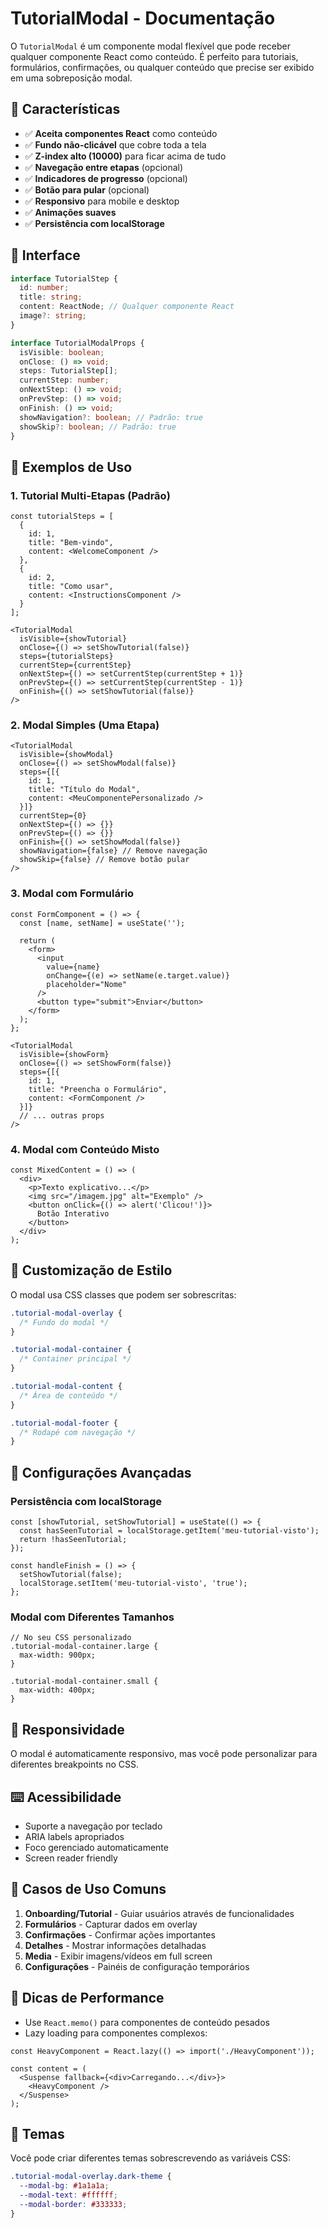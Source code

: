 # TutorialModal - Documentação

O `TutorialModal` é um componente modal flexível que pode receber qualquer componente React como conteúdo. É perfeito para tutoriais, formulários, confirmações, ou qualquer conteúdo que precise ser exibido em uma sobreposição modal.

## 🚀 Características

- ✅ **Aceita componentes React** como conteúdo
- ✅ **Fundo não-clicável** que cobre toda a tela
- ✅ **Z-index alto (10000)** para ficar acima de tudo
- ✅ **Navegação entre etapas** (opcional)
- ✅ **Indicadores de progresso** (opcional)
- ✅ **Botão para pular** (opcional)
- ✅ **Responsivo** para mobile e desktop
- ✅ **Animações suaves**
- ✅ **Persistência com localStorage**

## 📝 Interface

```typescript
interface TutorialStep {
  id: number;
  title: string;
  content: ReactNode; // Qualquer componente React
  image?: string;
}

interface TutorialModalProps {
  isVisible: boolean;
  onClose: () => void;
  steps: TutorialStep[];
  currentStep: number;
  onNextStep: () => void;
  onPrevStep: () => void;
  onFinish: () => void;
  showNavigation?: boolean; // Padrão: true
  showSkip?: boolean; // Padrão: true
}
```

## 🎯 Exemplos de Uso

### 1. Tutorial Multi-Etapas (Padrão)

```tsx
const tutorialSteps = [
  {
    id: 1,
    title: "Bem-vindo",
    content: <WelcomeComponent />
  },
  {
    id: 2,
    title: "Como usar",
    content: <InstructionsComponent />
  }
];

<TutorialModal
  isVisible={showTutorial}
  onClose={() => setShowTutorial(false)}
  steps={tutorialSteps}
  currentStep={currentStep}
  onNextStep={() => setCurrentStep(currentStep + 1)}
  onPrevStep={() => setCurrentStep(currentStep - 1)}
  onFinish={() => setShowTutorial(false)}
/>
```

### 2. Modal Simples (Uma Etapa)

```tsx
<TutorialModal
  isVisible={showModal}
  onClose={() => setShowModal(false)}
  steps={[{
    id: 1,
    title: "Título do Modal",
    content: <MeuComponentePersonalizado />
  }]}
  currentStep={0}
  onNextStep={() => {}}
  onPrevStep={() => {}}
  onFinish={() => setShowModal(false)}
  showNavigation={false} // Remove navegação
  showSkip={false} // Remove botão pular
/>
```

### 3. Modal com Formulário

```tsx
const FormComponent = () => {
  const [name, setName] = useState('');
  
  return (
    <form>
      <input 
        value={name} 
        onChange={(e) => setName(e.target.value)}
        placeholder="Nome"
      />
      <button type="submit">Enviar</button>
    </form>
  );
};

<TutorialModal
  isVisible={showForm}
  onClose={() => setShowForm(false)}
  steps={[{
    id: 1,
    title: "Preencha o Formulário",
    content: <FormComponent />
  }]}
  // ... outras props
/>
```

### 4. Modal com Conteúdo Misto

```tsx
const MixedContent = () => (
  <div>
    <p>Texto explicativo...</p>
    <img src="/imagem.jpg" alt="Exemplo" />
    <button onClick={() => alert('Clicou!')}>
      Botão Interativo
    </button>
  </div>
);
```

## 🎨 Customização de Estilo

O modal usa CSS classes que podem ser sobrescritas:

```css
.tutorial-modal-overlay {
  /* Fundo do modal */
}

.tutorial-modal-container {
  /* Container principal */
}

.tutorial-modal-content {
  /* Área de conteúdo */
}

.tutorial-modal-footer {
  /* Rodapé com navegação */
}
```

## 🔧 Configurações Avançadas

### Persistência com localStorage

```tsx
const [showTutorial, setShowTutorial] = useState(() => {
  const hasSeenTutorial = localStorage.getItem('meu-tutorial-visto');
  return !hasSeenTutorial;
});

const handleFinish = () => {
  setShowTutorial(false);
  localStorage.setItem('meu-tutorial-visto', 'true');
};
```

### Modal com Diferentes Tamanhos

```tsx
// No seu CSS personalizado
.tutorial-modal-container.large {
  max-width: 900px;
}

.tutorial-modal-container.small {
  max-width: 400px;
}
```

## 📱 Responsividade

O modal é automaticamente responsivo, mas você pode personalizar para diferentes breakpoints no CSS.

## ⌨️ Acessibilidade

- Suporte a navegação por teclado
- ARIA labels apropriados
- Foco gerenciado automaticamente
- Screen reader friendly

## 🎯 Casos de Uso Comuns

1. **Onboarding/Tutorial** - Guiar usuários através de funcionalidades
2. **Formulários** - Capturar dados em overlay
3. **Confirmações** - Confirmar ações importantes
4. **Detalhes** - Mostrar informações detalhadas
5. **Media** - Exibir imagens/vídeos em full screen
6. **Configurações** - Painéis de configuração temporários

## 🔧 Dicas de Performance

- Use `React.memo()` para componentes de conteúdo pesados
- Lazy loading para componentes complexos:

```tsx
const HeavyComponent = React.lazy(() => import('./HeavyComponent'));

const content = (
  <Suspense fallback={<div>Carregando...</div>}>
    <HeavyComponent />
  </Suspense>
);
```

## 🎨 Temas

Você pode criar diferentes temas sobrescrevendo as variáveis CSS:

```css
.tutorial-modal-overlay.dark-theme {
  --modal-bg: #1a1a1a;
  --modal-text: #ffffff;
  --modal-border: #333333;
}
```